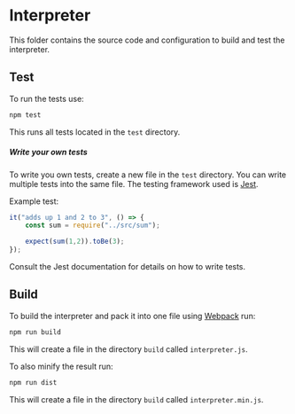 # Interpreter

This folder contains the source code and configuration to build and test the interpreter.

## Test

To run the tests use:
```bash
npm test
```
This runs all tests located in the `test` directory.

##### Write your own tests

To write you own tests, create a new file in the `test` directory. You can write multiple tests into the same file. The testing framework used is
[Jest](https://facebook.github.io/jest/).

Example test:
```javascript
it("adds up 1 and 2 to 3", () => {
    const sum = require("../src/sum");

    expect(sum(1,2)).toBe(3);
});
```
Consult the Jest documentation for details on how to write tests.

## Build

To build the interpreter and pack it into one file using [Webpack](https://webpack.js.org/) run:
```bash
npm run build
```
This will create a file in the directory `build` called `interpreter.js`.

To also minify the result run:
```bash
npm run dist
```
This will create a file in the directory `build` called `interpreter.min.js`.
